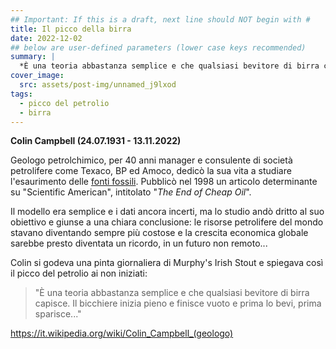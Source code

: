 ```yaml
---
## Important: If this is a draft, next line should NOT begin with #
title: Il picco della birra
date: 2022-12-02
## below are user-defined parameters (lower case keys recommended)
summary: |
  *È una teoria abbastanza semplice e che qualsiasi bevitore di birra capisce. Il bicchiere inizia pieno e finisce vuoto e prima lo bevi, prima sparisce...*
cover_image:
  src: assets/post-img/unnamed_j9lxod
tags:
  - picco del petrolio
  - birra
---
```

**Colin Campbell (24.07.1931 - 13.11.2022)**

Geologo petrolchimico, per 40 anni manager e consulente di società petrolifere come Texaco, BP ed Amoco, dedicò la sua vita a studiare l\'esaurimento
delle [fonti
fossili](https://it.wikipedia.org/wiki/Combustibili_fossili). Pubblicò
nel 1998 un articolo determinante su "Scientific American", intitolato "*The End of
Cheap Oil*".  

Il modello era semplice e i dati ancora incerti, ma lo
studio andò dritto al suo obiettivo e giunse a una chiara conclusione:
le risorse petrolifere del mondo stavano diventando sempre più costose e
la crescita economica globale sarebbe presto diventata un ricordo, in un
futuro non remoto\...  

Colin si godeva una pinta giornaliera di Murphy\'s
Irish Stout e spiegava così il picco del petrolio ai non iniziati: 
>"È una teoria abbastanza semplice e che qualsiasi bevitore di birra
capisce. Il bicchiere inizia pieno e finisce vuoto e prima lo bevi,
prima sparisce..."

<https://it.wikipedia.org/wiki/Colin_Campbell_(geologo)>

<!--
  created 2022-12-02 12:52:03.024065 +0100 CET m=+0.038834751
-->